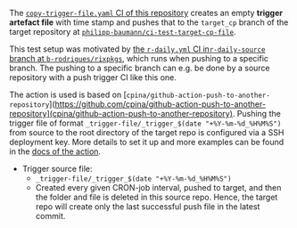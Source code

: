 The [`copy-trigger-file.yaml` CI of this repository](https://github.com/philipp-baumann/ci-test-source-cp-file/blob/main/.github/workflows/copy-trigger-file.yaml)
creates an empty **trigger artefact file** with time stamp and pushes that to
the `target_cp` branch of the target repository at
[`philipp-baumann/ci-test-target-cp-file`](https://github.com/philipp-baumann/ci-test-target-cp-file).

This test setup was motivated by [the `r-daily.yml` CI in`r-daily-source` branch at
`b-rodrigues/rixpkgs`](https://github.com/b-rodrigues/nixpkgs/blob/r-daily-source/.github/workflows/r-daily.yml),
which runs when pushing to a specific branch. The pushing to a specific branch
can e.g. be done by a source repository with a push trigger CI like this one.

The action is used is based on
[`cpina/github-action-push-to-another-repository`](https://github.com/cpina/github-action-push-to-another-repository](cpina/github-action-push-to-another-repository).
Pushing the trigger file of format `_trigger-file/_trigger_$(date "+%Y-%m-%d_%H%M%S")`
from source to the root directory of the target repo is configured via a SSH
deployment key. More details to set it up and more examples can be found in the [docs of the 
action](https://cpina.github.io/push-to-another-repository-docs/setup.html#setup-using-ssh-deploy-keys).

- Trigger source file:
  - `_trigger-file/_trigger_$(date "+%Y-%m-%d_%H%M%S")`
  - Created every given CRON-job interval, pushed to target, and then the folder
    and file is deleted in this source repo. Hence, the target repo will create
    only the last successful push file in the latest commit.
  